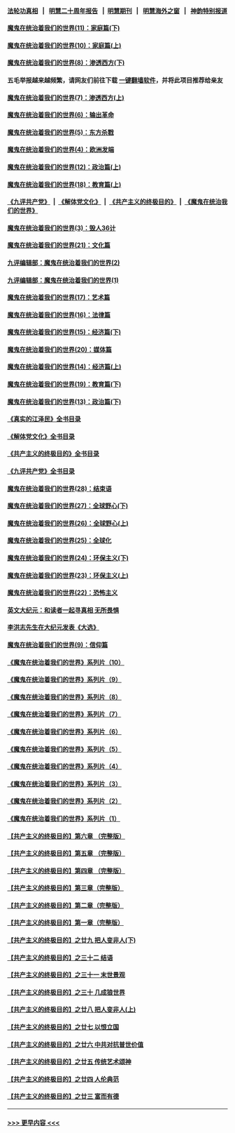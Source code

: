 #### [法轮功真相](https://github.com/gfw-breaker/truth/blob/master/README.md?t=0) &nbsp;&nbsp;|&nbsp;&nbsp; [明慧二十周年报告](https://github.com/gfw-breaker/mh-reports/blob/master/README.md?t=0) &nbsp;&nbsp;|&nbsp;&nbsp;[明慧期刊](https://github.com/gfw-breaker/mh-qikan) &nbsp;&nbsp;|&nbsp;&nbsp; [明慧海外之窗](https://github.com/gfw-breaker/mh-news/blob/master/README.md?t=0) &nbsp;&nbsp;|&nbsp;&nbsp; [神韵特别报道](https://github.com/gfw-breaker/mh-news/blob/master/shenyun.md?t=0)
#### [魔鬼在统治着我们的世界(11)：家庭篇(下)](../pages/nsc422/n10440961.md?t=12050601) 
#### [魔鬼在统治着我们的世界(10)：家庭篇(上)](../pages/nsc422/n10435448.md?t=12050601) 
#### [魔鬼在统治着我们的世界(8)：渗透西方(下)](../pages/nsc422/n10429603.md?t=12050601) 
#### 五毛举报越来越频繁，请网友们前往下载 [一键翻墙软件](https://github.com/gfw-breaker/ssr-accounts)，并将此项目推荐给亲友
#### [魔鬼在统治着我们的世界(7)：渗透西方(上)](../pages/nsc422/n10426013.md?t=12050601) 
#### [魔鬼在统治着我们的世界(6)：输出革命](../pages/nsc422/n10421536.md?t=12050601) 
#### [魔鬼在统治着我们的世界(5)：东方杀戮](../pages/nsc422/n10417707.md?t=12050601) 
#### [魔鬼在统治着我们的世界(4)：欧洲发端](../pages/nsc422/n10414890.md?t=12050601) 
#### [魔鬼在统治着我们的世界(12)：政治篇(上)](../pages/nsc422/n10444576.md?t=12050601) 
#### [魔鬼在统治着我们的世界(18)：教育篇(上)](../pages/nsc422/n10526970.md?t=12050601) 
#### [《九评共产党》](https://github.com/begood0513/9ping.md/blob/master/README.md) &nbsp;|&nbsp; [《解体党文化》](../../../../jtdwh.md/blob/master/README.md)  &nbsp;|&nbsp; [《共产主义的终极目的》](../../../../gczydzjmd.md/blob/master/README.md) &nbsp;|&nbsp; [《魔鬼在统治我们的世界》](../../../../mgztzwmdsj.md/blob/master/README.md) 
#### [魔鬼在统治着我们的世界(3)：毁人36计](../pages/nsc422/n10411583.md?t=12050601) 
#### [魔鬼在统治着我们的世界(21)：文化篇](../pages/nsc422/n10597706.md?t=12050601) 
#### [九评编辑部：魔鬼在统治着我们的世界(2)](../pages/nsc422/n10410036.md?t=12050601) 
#### [九评编辑部：魔鬼在统治着我们的世界(1)](../pages/nsc422/n10406825.md?t=12050601) 
#### [魔鬼在统治着我们的世界(17)：艺术篇](../pages/nsc422/n10499093.md?t=12050601) 
#### [魔鬼在统治着我们的世界(16)：法律篇](../pages/nsc422/n10485969.md?t=12050601) 
#### [魔鬼在统治着我们的世界(15)：经济篇(下)](../pages/nsc422/n10469975.md?t=12050601) 
#### [魔鬼在统治着我们的世界(20)：媒体篇](../pages/nsc422/n10586579.md?t=12050601) 
#### [魔鬼在统治着我们的世界(14)：经济篇(上)](../pages/nsc422/n10457370.md?t=12050601) 
#### [魔鬼在统治着我们的世界(19)：教育篇(下)](../pages/nsc422/n10564808.md?t=12050601) 
#### [魔鬼在统治着我们的世界(13)：政治篇(下)](../pages/nsc422/n10448270.md?t=12050601) 
#### [《真实的江泽民》全书目录](../pages/nsc422/n13721399.md?t=12050601) 
#### [《解体党文化》全书目录](../pages/nsc422/n13721157.md?t=12050601) 
#### [《共产主义的终极目的》全书目录](../pages/nsc422/n13721048.md?t=12050601) 
#### [《九评共产党》全书目录](../pages/nsc422/n13708085.md?t=12050601) 
#### [魔鬼在统治着我们的世界(28)：结束语](../pages/nsc422/n10936246.md?t=12050601) 
#### [魔鬼在统治着我们的世界(27)：全球野心(下)](../pages/nsc422/n10928319.md?t=12050601) 
#### [魔鬼在统治着我们的世界(26)：全球野心(上)](../pages/nsc422/n10900318.md?t=12050601) 
#### [魔鬼在统治着我们的世界(25)：全球化](../pages/nsc422/n10788205.md?t=12050601) 
#### [魔鬼在统治着我们的世界(24)：环保主义(下)](../pages/nsc422/n10695307.md?t=12050601) 
#### [魔鬼在统治着我们的世界(23)：环保主义(上)](../pages/nsc422/n10688613.md?t=12050601) 
#### [魔鬼在统治着我们的世界(22)：恐怖主义](../pages/nsc422/n10614727.md?t=12050601) 
#### [英文大纪元：和读者一起寻真相 无所畏惧](../pages/nsc422/n12542027.md?t=12050601) 
#### [李洪志先生在大纪元发表《大选》](../pages/nsc422/n12534746.md?t=12050601) 
#### [魔鬼在统治着我们的世界(9)：信仰篇](../pages/nsc422/n10432159.md?t=12050601) 
#### [《魔鬼在统治着我们的世界》系列片（10）](../pages/nsc422/n12292670.md?t=12050601) 
#### [《魔鬼在统治着我们的世界》系列片（9）](../pages/nsc422/n12290859.md?t=12050601) 
#### [《魔鬼在统治着我们的世界》系列片（8）](../pages/nsc422/n12287445.md?t=12050601) 
#### [《魔鬼在统治着我们的世界》系列片（7）](../pages/nsc422/n12283425.md?t=12050601) 
#### [《魔鬼在统治着我们的世界》系列片（6）](../pages/nsc422/n12282314.md?t=12050601) 
#### [《魔鬼在统治着我们的世界》系列片（5）](../pages/nsc422/n12281419.md?t=12050601) 
#### [《魔鬼在统治着我们的世界》系列片（4）](../pages/nsc422/n12274024.md?t=12050601) 
#### [《魔鬼在统治着我们的世界》系列片（3）](../pages/nsc422/n12271322.md?t=12050601) 
#### [《魔鬼在统治着我们的世界》系列片（2）](../pages/nsc422/n12269049.md?t=12050601) 
#### [《魔鬼在统治着我们的世界》系列片（1）](../pages/nsc422/n12267575.md?t=12050601) 
#### [【共产主义的终极目的】第六章 （完整版）](../pages/nsc422/n11428913.md?t=12050601) 
#### [【共产主义的终极目的】第五章 （完整版）](../pages/nsc422/n11428912.md?t=12050601) 
#### [【共产主义的终极目的】第四章 （完整版）](../pages/nsc422/n11428907.md?t=12050601) 
#### [【共产主义的终极目的】第三章（完整版）](../pages/nsc422/n11428848.md?t=12050601) 
#### [【共产主义的终极目的】第二章（完整版）](../pages/nsc422/n11428831.md?t=12050601) 
#### [【共产主义的终极目的】第一章（完整版）](../pages/nsc422/n11417651.md?t=12050601) 
#### [【共产主义的终极目的】之廿九 把人变非人(下)](../pages/nsc422/n11344140.md?t=12050601) 
#### [【共产主义的终极目的】之三十二 结语](../pages/nsc422/n11360535.md?t=12050601) 
#### [【共产主义的终极目的】之三十一 末世景观](../pages/nsc422/n11351129.md?t=12050601) 
#### [【共产主义的终极目的】之三十 几成狼世界](../pages/nsc422/n11348280.md?t=12050601) 
#### [【共产主义的终极目的】之廿八 把人变非人(上)](../pages/nsc422/n11340492.md?t=12050601) 
#### [【共产主义的终极目的】之廿七 以恨立国](../pages/nsc422/n11336944.md?t=12050601) 
#### [【共产主义的终极目的】之廿六 中共对抗普世价值](../pages/nsc422/n11324785.md?t=12050601) 
#### [【共产主义的终极目的】之廿五 传统艺术颂神](../pages/nsc422/n11296396.md?t=12050601) 
#### [【共产主义的终极目的】之廿四 人伦典范](../pages/nsc422/n11296397.md?t=12050601) 
#### [【共产主义的终极目的】之廿三 富而有德](../pages/nsc422/n11283598.md?t=12050601) 

----
#### [ >>> 更早内容 <<< ](../indexes/nsc422-earlier.md)
